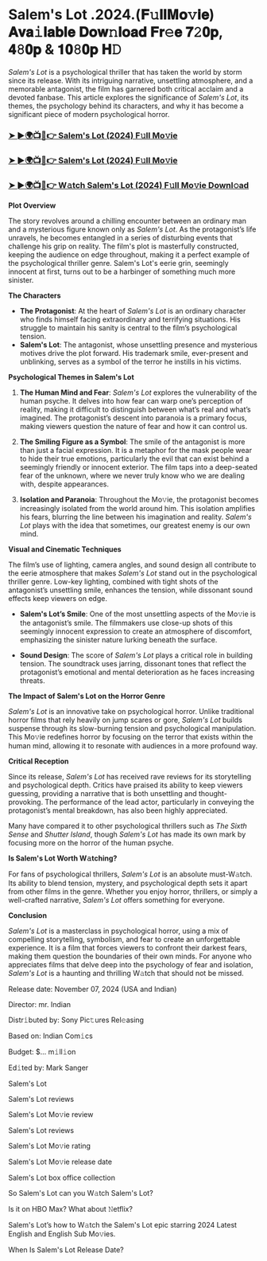 # Salem's Lot .2024.(𝐅𝚞𝐥𝐥𝐌𝐨𝚟𝐢𝐞) 𝐀𝐯𝐚𝚒𝐥𝐚𝐛𝐥𝐞 𝐃𝐨𝐰𝚗𝐥𝐨𝐚𝐝 𝐅𝐫𝚎𝐞 𝟕𝟸𝟎𝐩, 𝟒𝟾𝟎𝐩 & 𝟏𝟎𝟾𝟎𝐩 𝐇𝙳

*Salem's Lot* is a psychological thriller that has taken the world by storm since its release. With its intriguing narrative, unsettling atmosphere, and a memorable antagonist, the film has garnered both critical acclaim and a devoted fanbase. This article explores the significance of *Salem's Lot*, its themes, the psychology behind its characters, and why it has become a significant piece of modern psychological horror.

<h3><a href="https://t.co/fjiXWHepax">➤ ►🌍📺📱👉 Salem's Lot (2024) F𝚞ll Mo𝚟ie</a></h3>

<h3><a href="https://t.co/fjiXWHepax">➤ ►🌍📺📱👉 Salem's Lot (2024) F𝚞ll Mo𝚟ie</a></h3>

<h3><a href="https://t.co/fjiXWHepax">➤ ►🌍📺📱👉 W𝚊tch Salem's Lot (2024) F𝚞ll Mo𝚟ie Downl𝚘ad</a></h3>

**Plot Overview**

The story revolves around a chilling encounter between an ordinary man and a mysterious figure known only as *Salem's Lot*. As the protagonist’s life unravels, he becomes entangled in a series of disturbing events that challenge his grip on reality. The film's plot is masterfully constructed, keeping the audience on edge throughout, making it a perfect example of the psychological thriller genre. Salem's Lot's eerie grin, seemingly innocent at first, turns out to be a harbinger of something much more sinister.

**The Characters**

- **The Protagonist**: At the heart of *Salem's Lot* is an ordinary character who finds himself facing extraordinary and terrifying situations. His struggle to maintain his sanity is central to the film’s psychological tension.
- **Salem's Lot**: The antagonist, whose unsettling presence and mysterious motives drive the plot forward. His trademark smile, ever-present and unblinking, serves as a symbol of the terror he instills in his victims.

**Psychological Themes in Salem's Lot**

1. **The Human Mind and Fear**: *Salem's Lot* explores the vulnerability of the human psyche. It delves into how fear can warp one’s perception of reality, making it difficult to distinguish between what’s real and what’s imagined. The protagonist’s descent into paranoia is a primary focus, making viewers question the nature of fear and how it can control us.

2. **The Smiling Figure as a Symbol**: The smile of the antagonist is more than just a facial expression. It is a metaphor for the mask people wear to hide their true emotions, particularly the evil that can exist behind a seemingly friendly or innocent exterior. The film taps into a deep-seated fear of the unknown, where we never truly know who we are dealing with, despite appearances.

3. **Isolation and Paranoia**: Throughout the Mo𝚟ie, the protagonist becomes increasingly isolated from the world around him. This isolation amplifies his fears, blurring the line between his imagination and reality. *Salem's Lot* plays with the idea that sometimes, our greatest enemy is our own mind.

**Visual and Cinematic Techniques**

The film’s use of lighting, camera angles, and sound design all contribute to the eerie atmosphere that makes *Salem's Lot* stand out in the psychological thriller genre. Low-key lighting, combined with tight shots of the antagonist’s unsettling smile, enhances the tension, while dissonant sound effects keep viewers on edge.

- **Salem's Lot’s Smile**: One of the most unsettling aspects of the Mo𝚟ie is the antagonist’s smile. The filmmakers use close-up shots of this seemingly innocent expression to create an atmosphere of discomfort, emphasizing the sinister nature lurking beneath the surface.

- **Sound Design**: The score of *Salem's Lot* plays a critical role in building tension. The soundtrack uses jarring, dissonant tones that reflect the protagonist’s emotional and mental deterioration as he faces increasing threats.

**The Impact of Salem's Lot on the Horror Genre**

*Salem's Lot* is an innovative take on psychological horror. Unlike traditional horror films that rely heavily on jump scares or gore, *Salem's Lot* builds suspense through its slow-burning tension and psychological manipulation. This Mo𝚟ie redefines horror by focusing on the terror that exists within the human mind, allowing it to resonate with audiences in a more profound way.

**Critical Reception**

Since its release, *Salem's Lot* has received rave reviews for its storytelling and psychological depth. Critics have praised its ability to keep viewers guessing, providing a narrative that is both unsettling and thought-provoking. The performance of the lead actor, particularly in conveying the protagonist’s mental breakdown, has also been highly appreciated. 

Many have compared it to other psychological thrillers such as *The Sixth Sense* and *Shutter Island*, though *Salem's Lot* has made its own mark by focusing more on the horror of the human psyche.

**Is Salem's Lot Worth W𝚊tching?**

For fans of psychological thrillers, *Salem's Lot* is an absolute must-W𝚊tch. Its ability to blend tension, mystery, and psychological depth sets it apart from other films in the genre. Whether you enjoy horror, thrillers, or simply a well-crafted narrative, *Salem's Lot* offers something for everyone. 

**Conclusion**

*Salem's Lot* is a masterclass in psychological horror, using a mix of compelling storytelling, symbolism, and fear to create an unforgettable experience. It is a film that forces viewers to confront their darkest fears, making them question the boundaries of their own minds. For anyone who appreciates films that delve deep into the psychology of fear and isolation, *Salem's Lot* is a haunting and thrilling W𝚊tch that should not be missed.

Release date: November 07, 2024 (USA and Indian)

Director: mr. Indian

Distr𝚒buted by: Sony Pic𝚝ures Rel𝚎asing

Based on: Indian Com𝚒cs

Budget: $... m𝚒ll𝚒on

Ed𝚒ted by: Mark Sanger

Salem's Lot

Salem's Lot reviews

Salem's Lot Mo𝚟ie review

Salem's Lot reviews

Salem's Lot Mo𝚟ie rating

Salem's Lot Mo𝚟ie release date

Salem's Lot box office collection

So Salem's Lot can you W𝚊tch Salem's Lot?

Is it on HBO Max? What about 𝙽etflix?

Salem's Lot’s how to W𝚊tch the Salem's Lot epic starring 2024 Latest English and English Sub Mo𝚟ies.

When Is Salem's Lot Release Date?
